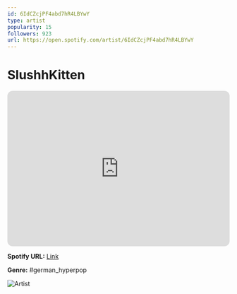 ```yaml
---
id: 6IdCZcjPF4abd7hR4LBYwY
type: artist
popularity: 15
followers: 923
url: https://open.spotify.com/artist/6IdCZcjPF4abd7hR4LBYwY
---
```

# SlushhKitten

<iframe style="border-radius:12px" src="https://open.spotify.com/embed/artist/6IdCZcjPF4abd7hR4LBYwY" width="100%" height="352" frameBorder="0" allowfullscreen="" allow="autoplay; clipboard-write; encrypted-media; fullscreen; picture-in-picture" loading="lazy"></iframe>

**Spotify URL:** [Link](https://open.spotify.com/artist/6IdCZcjPF4abd7hR4LBYwY)

**Genre:**  #german_hyperpop

![Artist](https://i.scdn.co/image/ab6761610000e5eb53690ff5424643567740ada8)
